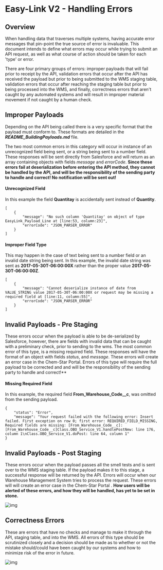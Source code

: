 # Easy-Link V2 - Handling Errors

## Overview
When handling data that traverses multiple systems, having accurate error messages that pin-point the true source of error is invaluable. This document intends to define what errors may occur while trying to submit an API request, as well as what course of action should be taken for each 'type' or error.

There are four primary groups of errors: improper payloads that will fail prior to receipt by the API, validation errors that occur after the API has received the payload but prior to being submitted to the WMS staging table, validation errors that occur after reaching the staging table but prior to being processed into the WMS, and finally, correctness errors that aren't caught by any automated systems and will result in improper material movement if not caught by a human check.

## Improper Payloads

Depending on the API being called there is a very specific format that the payload must conform to. These formats are detailed in the ***README_BuildingPayloads.md*** file.

The two most common errors in this category will occur in instance of an unrecognized field being sent, or a string being sent to a number field. These responses will be sent directly from Salesforce and will return as an array containing objects with fields *message* and *errorCode*. **Since these errors fail at deserialization before entering the API method, they cannot be handled by the API, and will be the responsibility of the sending party to handle and correct! No notification will be sent out!**

#### Unrecognized Field

In this example the field **Quantitay** is accidentally sent instead of **Quantity**.

```
[
    {
        "message": "No such column 'Quantitay' on object of type EasyLink_Payload_Line at [line:53, column:23]",
        "errorCode": "JSON_PARSER_ERROR"
    }
]
```

#### Improper Field Type

This may happen in the case of text being sent to a number field or an invalid date string being sent. In this example, the invalid date string was sent as **2017-05-30T-06:00:00X** rather than the proper value **2017-05-30T-06:00:00Z**.

```
[
    {
        "message": "Cannot deserialize instance of date from VALUE_STRING value 2017-05-30T-06:00:00X or request may be missing a required field at [line:11, column:55]",
        "errorCode": "JSON_PARSER_ERROR"
    }
]
```

## Invalid Payloads - Pre Staging

These errors occur when the payload is able to be de-serialized by Salesforce, however, there are fields with invalid data that can be caught with a preliminary check, prior to sending to the wms. The most common error of this type, is a missing required field. These responses will have the format of an object with fields *status*, and *message*. These errors will create an error case in the Chem-Star Portal. Errors of this type will require the full payload to be corrected and  and will be the responsibility of the sending party to handle and correct!**

#### Missing Required Field

In this example, the required field **From_Warehouse_Code__c**, was omitted from the sending payload.

```
{
    "status": "Error",
    "message": "Your request failed with the following error: Insert failed. First exception on row 0; first error: REQUIRED_FIELD_MISSING, Required fields are missing: [From_Warehouse_Code__c]: [From_Warehouse_Code__c]Class.OBO_Service_V1.handlePostNew: line 176, column 1\nClass.OBO_Service_V1.doPost: line 64, column 1"
}
```

## Invalid Payloads - Post Staging

These errors occur when the payload passes all the smell tests and is sent over to the WMS staging table. If the payload makes it to this stage, a successful response will be returned by the API. Errors will occur when our Warehouse Management System tries to process the request. These errors will will create an error case in the Chem-Star Portal . **How users will be alerted of these errors, and how they will be handled, has yet to be set in stone.**

![img](file:///C:/Users/jdenning/Documents/Typora/Resources/ExampleApiError_PostStaging.PNG?lastModify=1509393627)

## Correctness Errors

These are errors that have no checks and manage to make it through the API, staging table, and into the WMS. All errors of this type should be scrutinized closely and a decision should be made as to whether or not the mistake should/could have been caught by our systems and how to minimize risk of the error in future.

![img](file:///C:/Users/jdenning/Documents/Typora/Resources/WhereIsMyPackage.PNG?lastModify=1509393627?lastModify=1509393627)
